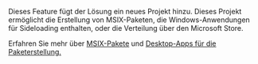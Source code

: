 ﻿Dieses Feature fügt der Lösung ein neues Projekt hinzu. Dieses Projekt ermöglicht die Erstellung von MSIX-Paketen, die Windows-Anwendungen für Sideloading enthalten, oder die Verteilung über den Microsoft Store.

Erfahren Sie mehr über [MSIX-Pakete](https://aka.ms/msix) und [Desktop-Apps für die Paketerstellung.](https://docs.microsoft.com/windows/msix/desktop/desktop-to-uwp-packaging-dot-net)
